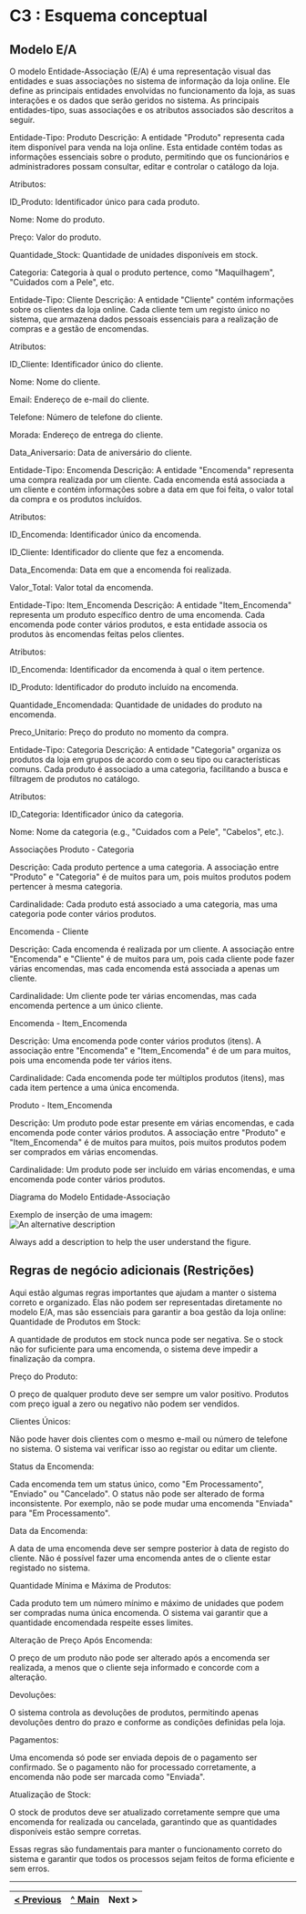 # C3 : Esquema conceptual

## Modelo E/A
O modelo Entidade-Associação (E/A) é uma representação visual das entidades e suas associações no sistema de informação da loja online. Ele define as principais entidades envolvidas no funcionamento da loja, as suas interações e os dados que serão geridos no sistema. As principais entidades-tipo, suas associações e os atributos associados são descritos a seguir.

Entidade-Tipo: Produto
Descrição: A entidade "Produto" representa cada item disponível para venda na loja online. Esta entidade contém todas as informações essenciais sobre o produto, permitindo que os funcionários e administradores possam consultar, editar e controlar o catálogo da loja.


Atributos:


ID_Produto: Identificador único para cada produto.


Nome: Nome do produto.


Preço: Valor do produto.


Quantidade_Stock: Quantidade de unidades disponíveis em stock.


Categoria: Categoria à qual o produto pertence, como "Maquilhagem", "Cuidados com a Pele", etc.



Entidade-Tipo: Cliente
Descrição: A entidade "Cliente" contém informações sobre os clientes da loja online. Cada cliente tem um registo único no sistema, que armazena dados pessoais essenciais para a realização de compras e a gestão de encomendas.


Atributos:


ID_Cliente: Identificador único do cliente.


Nome: Nome do cliente.


Email: Endereço de e-mail do cliente.


Telefone: Número de telefone do cliente.


Morada: Endereço de entrega do cliente.


Data_Aniversario: Data de aniversário do cliente.



Entidade-Tipo: Encomenda
Descrição: A entidade "Encomenda" representa uma compra realizada por um cliente. Cada encomenda está associada a um cliente e contém informações sobre a data em que foi feita, o valor total da compra e os produtos incluídos.


Atributos:


ID_Encomenda: Identificador único da encomenda.


ID_Cliente: Identificador do cliente que fez a encomenda.


Data_Encomenda: Data em que a encomenda foi realizada.


Valor_Total: Valor total da encomenda.



Entidade-Tipo: Item_Encomenda
Descrição: A entidade "Item_Encomenda" representa um produto específico dentro de uma encomenda. Cada encomenda pode conter vários produtos, e esta entidade associa os produtos às encomendas feitas pelos clientes.


Atributos:


ID_Encomenda: Identificador da encomenda à qual o item pertence.


ID_Produto: Identificador do produto incluído na encomenda.


Quantidade_Encomendada: Quantidade de unidades do produto na encomenda.


Preco_Unitario: Preço do produto no momento da compra.



Entidade-Tipo: Categoria
Descrição: A entidade "Categoria" organiza os produtos da loja em grupos de acordo com o seu tipo ou características comuns. Cada produto é associado a uma categoria, facilitando a busca e filtragem de produtos no catálogo.


Atributos:


ID_Categoria: Identificador único da categoria.


Nome: Nome da categoria (e.g., "Cuidados com a Pele", "Cabelos", etc.).



Associações
Produto - Categoria


Descrição: Cada produto pertence a uma categoria. A associação entre "Produto" e "Categoria" é de muitos para um, pois muitos produtos podem pertencer à mesma categoria.


Cardinalidade: Cada produto está associado a uma categoria, mas uma categoria pode conter vários produtos.


Encomenda - Cliente


Descrição: Cada encomenda é realizada por um cliente. A associação entre "Encomenda" e "Cliente" é de muitos para um, pois cada cliente pode fazer várias encomendas, mas cada encomenda está associada a apenas um cliente.


Cardinalidade: Um cliente pode ter várias encomendas, mas cada encomenda pertence a um único cliente.


Encomenda - Item_Encomenda


Descrição: Uma encomenda pode conter vários produtos (itens). A associação entre "Encomenda" e "Item_Encomenda" é de um para muitos, pois uma encomenda pode ter vários itens.


Cardinalidade: Cada encomenda pode ter múltiplos produtos (itens), mas cada item pertence a uma única encomenda.


Produto - Item_Encomenda


Descrição: Um produto pode estar presente em várias encomendas, e cada encomenda pode conter vários produtos. A associação entre "Produto" e "Item_Encomenda" é de muitos para muitos, pois muitos produtos podem ser comprados em várias encomendas.


Cardinalidade: Um produto pode ser incluído em várias encomendas, e uma encomenda pode conter vários produtos.



Diagrama do Modelo Entidade-Associação

Exemplo de inserção de uma imagem:   
![An alternative description](images/image02.png)   

Always add a description to help the user understand the figure.


## Regras de negócio adicionais (Restrições)
Aqui estão algumas regras importantes que ajudam a manter o sistema correto e organizado. Elas não podem ser representadas diretamente no modelo E/A, mas são essenciais para garantir a boa gestão da loja online:
Quantidade de Produtos em Stock:


A quantidade de produtos em stock nunca pode ser negativa. Se o stock não for suficiente para uma encomenda, o sistema deve impedir a finalização da compra.


Preço do Produto:


O preço de qualquer produto deve ser sempre um valor positivo. Produtos com preço igual a zero ou negativo não podem ser vendidos.


Clientes Únicos:


Não pode haver dois clientes com o mesmo e-mail ou número de telefone no sistema. O sistema vai verificar isso ao registar ou editar um cliente.


Status da Encomenda:


Cada encomenda tem um status único, como "Em Processamento", "Enviado" ou "Cancelado". O status não pode ser alterado de forma inconsistente. Por exemplo, não se pode mudar uma encomenda "Enviada" para "Em Processamento".


Data da Encomenda:


A data de uma encomenda deve ser sempre posterior à data de registo do cliente. Não é possível fazer uma encomenda antes de o cliente estar registado no sistema.


Quantidade Mínima e Máxima de Produtos:


Cada produto tem um número mínimo e máximo de unidades que podem ser compradas numa única encomenda. O sistema vai garantir que a quantidade encomendada respeite esses limites.


Alteração de Preço Após Encomenda:


O preço de um produto não pode ser alterado após a encomenda ser realizada, a menos que o cliente seja informado e concorde com a alteração.


Devoluções:


O sistema controla as devoluções de produtos, permitindo apenas devoluções dentro do prazo e conforme as condições definidas pela loja.


Pagamentos:


Uma encomenda só pode ser enviada depois de o pagamento ser confirmado. Se o pagamento não for processado corretamente, a encomenda não pode ser marcada como "Enviada".


Atualização de Stock:


O stock de produtos deve ser atualizado corretamente sempre que uma encomenda for realizada ou cancelada, garantindo que as quantidades disponíveis estão sempre corretas.


Essas regras são fundamentais para manter o funcionamento correto do sistema e garantir que todos os processos sejam feitos de forma eficiente e sem erros.


---
[< Previous](rei02.md) | [^ Main](/../../) | Next >
:--- | :---: | ---: 
